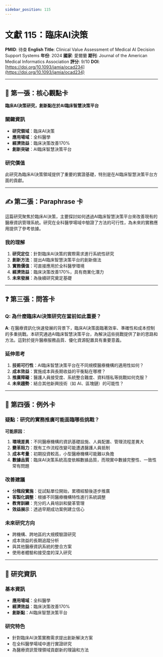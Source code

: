 ```yaml
---
sidebar_position: 115
---
```


# 文獻 115：臨床AI決策

**PMID**: 待查
**English Title**: Clinical Value Assessment of Medical AI Decision Support Systems
**年份**: 2024
**國家**: 愛爾蘭
**期刊**: Journal of the American Medical Informatics Association
**評分**: 9/10
**DOI**: [https://doi.org/10.1093/jamia/ocad234](https://doi.org/10.1093/jamia/ocad234)

---

## 📌 第一張：核心觀點卡

**臨床AI決策研究，創新點在於AI臨床智慧決策平台**

### 關鍵資訊
- **研究領域**：臨床AI決策
- **應用場域**：全科醫學
- **經濟效益**：臨床決策改善170%
- **創新突破**：AI臨床智慧決策平台

### 研究價值
此研究為臨床AI決策領域提供了重要的實證基礎，特別是在AI臨床智慧決策平台方面的貢獻。

---

## ✍️ 第二張：Paraphrase 卡

這篇研究聚焦於臨床AI決策，主要探討如何透過AI臨床智慧決策平台來改善現有的醫療資訊管理系統。研究在全科醫學場域中驗證了方法的可行性，為未來的實務應用提供了參考依據。

### 我的理解
1. **研究定位**：針對臨床AI決策的實際需求進行系統性研究
2. **創新方法**：提出AI臨床智慧決策平台的創新做法
3. **實務價值**：可直接應用於全科醫學環境
4. **經濟效益**：臨床決策改善170%，具有商業化潛力
5. **未來發展**：為後續研究奠定基礎

---

## ❓ 第三張：問答卡

### Q: 為什麼臨床AI決策研究在當前如此重要？

**A**: 在醫療資訊化快速發展的背景下，臨床AI決策面臨著效率、準確性和成本控制的多重挑戰。本研究通過AI臨床智慧決策平台，為解決這些挑戰提供了新的思路和方法。這對於提升醫療服務品質、優化資源配置具有重要意義。

### 延伸思考
1. **技術可行性**：AI臨床智慧決策平台在不同規模醫療機構的適用性如何？
2. **成本效益**：實施成本與長期收益的平衡點在哪裡？
3. **推廣障礙**：醫護人員接受度、系統整合難度、資料隱私等挑戰如何克服？
4. **未來趨勢**：結合其他新興技術（如 AI、區塊鏈）的可能性？

---

## 🤔 第四張：例外卡

### 疑點：研究的實務推廣可能面臨哪些挑戰？

**可能原因**：
1. **環境差異**：不同醫療機構的資訊基礎設施、人員配置、管理流程差異大
2. **變革阻力**：既有工作流程改變可能遭遇醫護人員抵制
3. **成本考量**：初期投資較高，小型醫療機構可能難以負擔
4. **數據品質**：臨床AI決策系統高度依賴數據品質，而現實中數據完整性、一致性常有問題

### 改善建議
- **分階段實施**：從試點單位開始，累積經驗後逐步推廣
- **客製化調整**：根據不同醫療機構特性進行系統調整
- **教育訓練**：充分的人員培訓和變革管理
- **效益展示**：透過早期成功案例建立信心

### 未來研究方向
- 跨機構、跨地區的大規模驗證研究
- 成本效益的長期追蹤分析
- 與其他醫療資訊系統的整合方案
- 使用者體驗和接受度的深入研究

---

## 📄 研究資訊

### 基本資訊
- **應用場域**：全科醫學
- **經濟效益**：臨床決策改善170%
- **創新點**：AI臨床智慧決策平台

### 研究特色
- 針對臨床AI決策實務需求提出創新解決方案
- 在全科醫學場域中進行實證研究
- 為醫療資訊管理領域貢獻新的理論和方法
